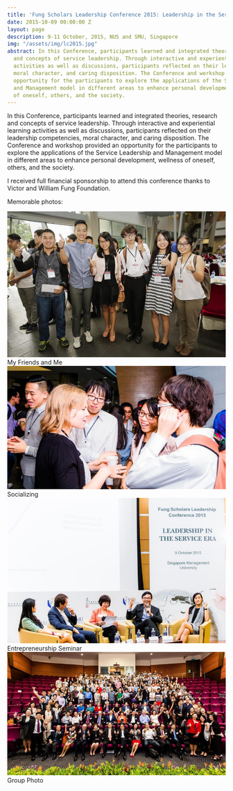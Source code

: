 ```yaml
---
title: 'Fung Scholars Leadership Conference 2015: Leadership in the Service Era'
date: 2015-10-09 00:00:00 Z
layout: page
description: 9-11 October, 2015, NUS and SMU, Singapore
img: "/assets/img/lc2015.jpg"
abstract: In this Conference, participants learned and integrated theories, research
  and concepts of service leadership. Through interactive and experiential learning
  activities as well as discussions, participants reflected on their leadership competencies,
  moral character, and caring disposition. The Conference and workshop provided an
  opportunity for the participants to explore the applications of the Service Leadership
  and Management model in different areas to enhance personal development, wellness
  of oneself, others, and the society.
---
```


In this Conference, participants learned and integrated theories, research and concepts of service leadership. Through interactive and experiential learning activities as well as discussions, participants reflected on their leadership competencies, moral character, and caring disposition. The Conference and workshop provided an opportunity for the participants to explore the applications of the Service Leadership and Management model in different areas to enhance personal development, wellness of oneself, others, and the society.

I received full financial sponsorship to attend this conference thanks to Victor and William Fung Foundation.

Memorable photos:

<img class="col three" src="/assets/img/lc2015-1.jpg" alt="My Friends and Me">
<div class="caption">My Friends and Me</div>
<img class="col three" src="/assets/img/lc2015-2.jpg" alt="Socializing">
<div class="caption">Socializing</div>
<img class="col three" src="/assets/img/lc2015-3.jpg" alt="Entrepreneurship Seminar">
<div class="caption">Entrepreneurship Seminar</div>
<img class="col three" src="/assets/img/lc2015-4.jpg" alt="Group Photo">
<div class="caption">Group Photo</div>

